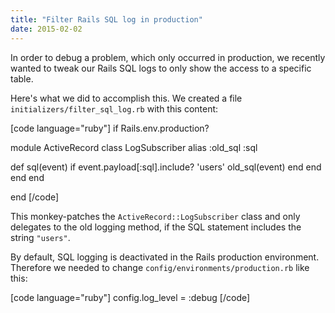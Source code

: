 ```yaml
---
title: "Filter Rails SQL log in production"
date: 2015-02-02
---
```


In order to debug a problem, which only occurred in production, we recently wanted to tweak our Rails SQL logs to only show the access to a specific table.

Here's what we did to accomplish this. We created a file `initializers/filter_sql_log.rb` with this content:

\[code language="ruby"\] if Rails.env.production?

module ActiveRecord class LogSubscriber alias :old\_sql :sql

def sql(event) if event.payload\[:sql\].include? 'users' old\_sql(event) end end end end

end \[/code\]

This monkey-patches the `ActiveRecord::LogSubscriber` class and only delegates to the old logging method, if the SQL statement includes the string `"users"`.

By default, SQL logging is deactivated in the Rails production environment. Therefore we needed to change `config/environments/production.rb` like this:

\[code language="ruby"\] config.log\_level = :debug \[/code\]
